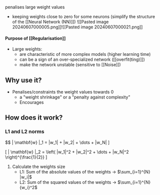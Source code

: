 penalises large weight values
- keeping weights close to zero for some neurons (simplify the structure of the [[Neural Network (NN)]])
![[Pasted image 20240607000005.png]]![[Pasted image 20240607000021.png]]
#### Purpose of [[Regularisation]]
- Large weights:
	- are characteristic of more complex models (higher learning time)
	- can be a sign of an over-specialized network ([[overfit(ting)]])
	- make the network unstable (sensitive to [[Noise]])
## Why use it?
- Penalises/constraints the weight values towards 0
	- a "weight shrinkage" or a "penalty against complexity"
	- Encourages
## How does it work?
### L1 and L2 norms

$$ \| \mathbf{w} \|_1 = |w_1| + |w_2| + \dots + |w_N| \]

\[ \| \mathbf{w} \|_2 = \left( |w_1|^2 + |w_2|^2 + \dots + |w_N|^2 \right)^{\frac{1}{2}} \]



1. Calculate the weights size
	- L1: Sum of the absolute values of the weights $\rightarrow$ $\sum_{i=1}^{N} |w_i|$
	- L2: Sum of the squared values of the weights $\rightarrow$ $\sum_{i=1}^{N} {w_i}^2$

